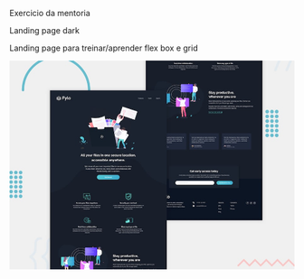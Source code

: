 Exercicio da mentoria

Landing page dark

Landing page para treinar/aprender flex box e grid

![Getting Started](./images/desktop-preview.jpg)